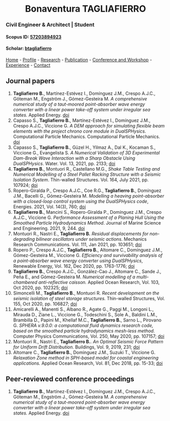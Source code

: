 #  <center> Bonaventura TAGLIAFIERRO <center> #

###  Civil Engineer & Architect | Student 

####  Scopus ID: [57203894923](https://www.scopus.com/authid/detail.uri?authorId=57203894923)
####  Scholar: [btagliafierro](https://scholar.google.com/citations?hl=en&user=JX-TrjQAAAAJ)

[Home](index.md) - [Profile](profile.md) - [Research](research.md) - [Publication](publication.md) - [Conference and Workshop](events.md) - [Experience](experience) - [Contact](contact.md) 

## Journal papers

<ol start="1">
  <li>
  <b>Tagliafierro B.</b>, Martínez-Estévez I., Domínguez J.M., Crespo A.J.C., Göteman M., Engström J., Gómez-Gesteira M. <i>A comprehensive numerical study of a taut-moored point-absorber wave energy converter with a linear power take-off system under irregular sea states.</i> Applied Energy. <a href="https://doi.org/10.1016/j.apenergy.2022.118629">doi</a>
  </li> 
  <li> Capasso S., <b>Tagliafierro B.</b>, Martínez-Estévez I., Domínguez J.M., Crespo A.J.C., Viccione G. <i>A DEM approach for simulating flexible beam elements with the project chrono core module in DualSPHysics</i>. Computational Particle Mechanics. Computational Particle Mechanics. <a href="https://doi.org/10.1007/s40571-021-00451-9">doi</a>
  </li>
    <li> Capasso S., <b>Tagliafierro B.</b>, Güzel H., Yilmaz A., Dal K., Kocaman S., Viccione G., Evangelista S. <i> A Numerical Validation of 3D Experimental Dam-Break Wave Interaction with a Sharp Obstacle Using DualSPHysics</i>. Water. Vol. 13, 2021, pp. 2133; <a href="https://doi.org/10.1007/s40571-021-00451-9">doi</a>
  </li>
    <li> <b>Tagliafierro B.</b>, Montuori R., Castellano M.G., <i>Shake Table Testing and Numerical Modelling of a Steel Pallet Racking Structure with a Seismic Isolation System</i>. Thin-walled Structures. Vol. 164, July 2021, pp. 107924; <a href="https://doi.org/10.1016/j.tws.2021.107924">doi</a>
  </li>
    <li> Ropero-Giralda P., Crespo A.J.C., Coe R.G., <b>Tagliafierro B.</b>, Domínguez  J.M., Bacelli G., Gómez-Gesteira M. <i> Modelling a heaving point-absorber with a closed-loop control system using the DualSPHysics code</i>, Energies. 2021, Vol. 14(3), 760; <a href="https://doi.org/10.3390/en14030760">doi</a>
  </li>    
    <li> <b>Tagliafierro B.</b>, Mancini S., Ropero-Giralda P., Domínguez J.M., Crespo A.J.C., Viccione G. <i> Performance Assessment of a Planing Hull Using the Smoothed Particle Hydrodynamics Method</i>. Journal of Marine Science and Engineering. 2021, 9, 244. <a href="https://doi.org/10.3390/jmse9030244">doi</a>
  </li>
   <li> Montuori R., Nastri E., <b>Tagliafierro B.</b> <i> Residual displacements for non-degrading bilinear oscillators under seismic actions</i>. Mechanics Research Communications. Vol. 111, Jan 2021, pp. 103651; <a href="https://doi.org/10.1016/j.mechrescom.2020.103651">doi</a>
  </li>
    <li> Ropero P., Crespo A.J.C., <b>Tagliafierro B.</b>, Altomare C., Domínguez J.M., Gómez-Gesteira M., Viccione G. <i> Efficiency and survivability analysis of a point-absorber wave energy converter using DualSPHysics</i>, Renewable Energy, Vol. 162, Dec 2020, pp. 1763-1776; <a href="https://doi.org/10.1016/j.renene.2020.10.012">doi</a>
  </li>
    <li> <b>Tagliafierro B.</b>, Crespo A.J.C., González-Cao J., Altomare C., Sande J., Peña E., and Gómez-Gesteira M.<i> Numerical modelling of a multi-chambered anti-reflective caisson.</i> Applied Ocean Research, Vol. 103, Oct 2020, pp. 102325; <a href="https://doi.org/10.1016/j.apor.2020.102325">doi</a>
  </li>
    <li> Simoncelli M., <b>Tagliafierro B.</b>, Montuori R.<i> Recent development on the seismic isolation of steel storage structures.</i> Thin-walled Structures, Vol. 155, Oct 2020, pp. 106827; <a href="https://doi.org/10.1016/j.tws.2020.106827">doi</a>
  </li>
      <li> Amicarelli A., Manenti S., Albano R., Agate G., Paggi M., Longoni L., Mirauda D., Ziane L., Viccione G., Todeschini S., Sole A., Baldini L.M., Brambilla D., Papini M., Khellaf M.C., <b>Tagliafierro B.</b>, Sarno L., Pirovano G.<i> SPHERA v.9.0.0: a computational fluid dynamics research code, based on the smoothed particle hydrodynamics mesh-less method.</i> Computer Physics Communications, Vol. 250, May 2020, pp. 107157; <a href="https://doi.org/10.1016/j.cpc.2020.107157">doi</a>
  </li>
      <li> Montuori R., Nastri E., <b>Tagliafierro B.</b>.<i> An Optimal Seismic Force Pattern for Uniform Drift Distribution.</i> Buildings, Vol. 9, 2019, 231; <a href="https://doi.org/10.3390/buildings9110231">doi</a>
  </li>
    <li> Altomare C., <b>Tagliafierro B.</b>, Dominguez J.M., Suzuki T., Viccione G.<i> Relaxation Zone method in SPH-based model for coastal engineering applications.</i> Applied Ocean Research, Vol. 81, Dec 2018, pp. 15-33; <a href="https://doi.org/10.1016/j.apor.2018.09.013">doi</a>
  </li> 
</ol>

## Peer-reviewed conference proceedings

<ol start="1">
  <li>
  <b>Tagliafierro B.</b>, Martínez-Estévez I., Domínguez J.M., Crespo A.J.C., Göteman M., Engström J., Gómez-Gesteira M. <i>A comprehensive numerical study of a taut-moored point-absorber wave energy converter with a linear power take-off system under irregular sea states.</i> Applied Energy. <a href="https://doi.org/10.1016/j.apenergy.2022.118629">doi</a>
  </li> 

</ol>
